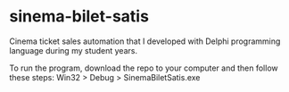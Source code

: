 # sinema-bilet-satis
Cinema ticket sales automation that I developed with Delphi programming language during my student years.

To run the program, download the repo to your computer and then follow these steps: Win32 > Debug > SinemaBiletSatis.exe
